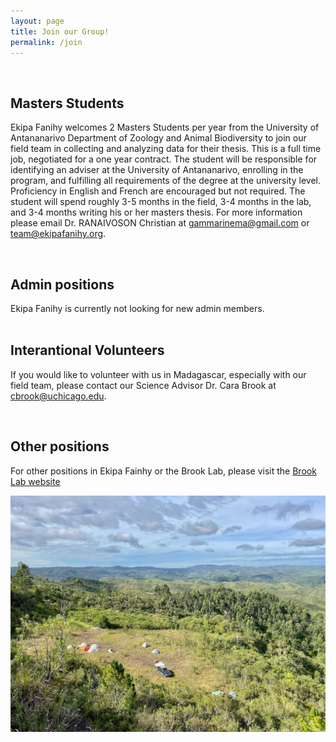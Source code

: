 ```yaml
---
layout: page
title: Join our Group!
permalink: /join
---
```


<div style="clear:both;">&nbsp;</div>

<h2>Masters Students</h2>

Ekipa Fanihy welcomes 2 Masters Students per year from the University of Antananarivo Department of Zoology and Animal Biodiversity to join our field team in collecting and analyzing data for their thesis. This is a full time job, negotiated for a one year contract. The student will be responsible for identifying an adviser at the University of Antananarivo, enrolling in the program, and fulfilling all requirements of the degree at the university level. Proficiency in English and French are encouraged but not required. The student will spend roughly 3-5 months in the field, 3-4 months in the lab, and 3-4 months writing his or her masters thesis. For more information please email Dr. RANAIVOSON Christian at <gammarinema@gmail.com> or <team@ekipafanihy.org>.

<div style="clear:both;">&nbsp;</div>


<h2>Admin positions</h2>
Ekipa Fanihy is currently not looking for new admin members.

<div style="clear:both;">&nbsp;</div>

<h2>Interantional Volunteers</h2>

If you would like to volunteer with us in Madagascar, especially with our field team, please contact our Science Advisor Dr. Cara Brook at <cbrook@uchicago.edu>. 

<div style="clear:both;">&nbsp;</div>

<h2>Other positions</h2>

For other positions in Ekipa Fainhy or the Brook Lab, please visit the [Brook Lab website](https://brooklab.org/join)

<img src="/assets/Maromizaha camp.jpg" class="camp" />
